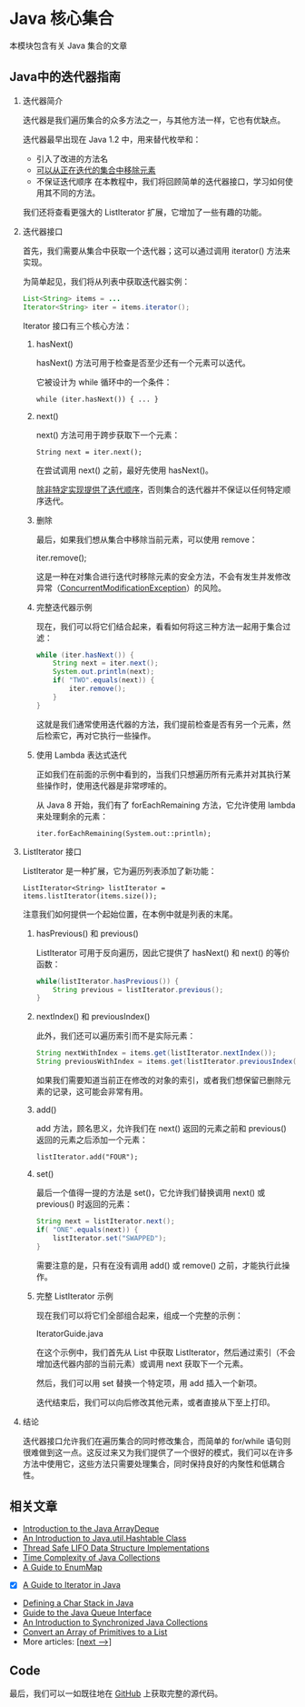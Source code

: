 # Java 核心集合

本模块包含有关 Java 集合的文章

## Java中的迭代器指南

1. 迭代器简介

    迭代器是我们遍历集合的众多方法之一，与其他方法一样，它也有优缺点。

    迭代器最早出现在 Java 1.2 中，用来替代枚举和：

    - 引入了改进的方法名
    - [可以从正在迭代的集合中移除元素](https://www.baeldung.com/java-concurrentmodificationexception)
    - 不保证迭代顺序
    在本教程中，我们将回顾简单的迭代器接口，学习如何使用其不同的方法。

    我们还将查看更强大的 ListIterator 扩展，它增加了一些有趣的功能。

2. 迭代器接口

    首先，我们需要从集合中获取一个迭代器；这可以通过调用 iterator() 方法来实现。

    为简单起见，我们将从列表中获取迭代器实例：

    ```java
    List<String> items = ...
    Iterator<String> iter = items.iterator();
    ```

    Iterator 接口有三个核心方法：

    1. hasNext()

        hasNext() 方法可用于检查是否至少还有一个元素可以迭代。

        它被设计为 while 循环中的一个条件：

        `while (iter.hasNext()) { ... }`

    2. next()

        next() 方法可用于跨步获取下一个元素：

        `String next = iter.next();`

        在尝试调用 next() 之前，最好先使用 hasNext()。

        [除非特定实现提供了迭代顺序](https://docs.oracle.com/en/java/javase/17/docs/api/java.base/java/util/Collection.html#iterator())，否则集合的迭代器并不保证以任何特定顺序迭代。

    3. 删除

        最后，如果我们想从集合中移除当前元素，可以使用 remove：

        iter.remove();

        这是一种在对集合进行迭代时移除元素的安全方法，不会有发生并发修改异常（[ConcurrentModificationException](https://www.baeldung.com/java-concurrentmodificationexception)）的风险。

    4. 完整迭代器示例

        现在，我们可以将它们结合起来，看看如何将这三种方法一起用于集合过滤：

        ```java
        while (iter.hasNext()) {
            String next = iter.next();
            System.out.println(next);
            if( "TWO".equals(next)) {
                iter.remove();
            }
        }
        ```

        这就是我们通常使用迭代器的方法，我们提前检查是否有另一个元素，然后检索它，再对它执行一些操作。

    5. 使用 Lambda 表达式迭代

        正如我们在前面的示例中看到的，当我们只想遍历所有元素并对其执行某些操作时，使用迭代器是非常啰嗦的。

        从 Java 8 开始，我们有了 forEachRemaining 方法，它允许使用 lambda 来处理剩余的元素：

        `iter.forEachRemaining(System.out::println);`

3. ListIterator 接口

    ListIterator 是一种扩展，它为遍历列表添加了新功能：

    `ListIterator<String> listIterator = items.listIterator(items.size());`

    注意我们如何提供一个起始位置，在本例中就是列表的末尾。

    1. hasPrevious() 和 previous()

        ListIterator 可用于反向遍历，因此它提供了 hasNext() 和 next() 的等价函数：

        ```java
        while(listIterator.hasPrevious()) {
            String previous = listIterator.previous();
        }
        ```

    2. nextIndex() 和 previousIndex()

        此外，我们还可以遍历索引而不是实际元素：

        ```java
        String nextWithIndex = items.get(listIterator.nextIndex());
        String previousWithIndex = items.get(listIterator.previousIndex());
        ```

        如果我们需要知道当前正在修改的对象的索引，或者我们想保留已删除元素的记录，这可能会非常有用。

    3. add()

        add 方法，顾名思义，允许我们在 next() 返回的元素之前和 previous() 返回的元素之后添加一个元素：

        `listIterator.add("FOUR");`

    4. set()

        最后一个值得一提的方法是 set()，它允许我们替换调用 next() 或 previous() 时返回的元素：

        ```java
        String next = listIterator.next();
        if( "ONE".equals(next)) {
            listIterator.set("SWAPPED");
        }
        ```

        需要注意的是，只有在没有调用 add() 或 remove() 之前，才能执行此操作。

    5. 完整 ListIterator 示例

        现在我们可以将它们全部组合起来，组成一个完整的示例：

        IteratorGuide.java

        在这个示例中，我们首先从 List 中获取 ListIterator，然后通过索引（不会增加迭代器内部的当前元素）或调用 next 获取下一个元素。

        然后，我们可以用 set 替换一个特定项，用 add 插入一个新项。

        迭代结束后，我们可以向后修改其他元素，或者直接从下至上打印。

4. 结论

    迭代器接口允许我们在遍历集合的同时修改集合，而简单的 for/while 语句则很难做到这一点。这反过来又为我们提供了一个很好的模式，我们可以在许多方法中使用它，这些方法只需要处理集合，同时保持良好的内聚性和低耦合性。

## 相关文章

- [Introduction to the Java ArrayDeque](https://www.baeldung.com/java-array-deque)
- [An Introduction to Java.util.Hashtable Class](https://www.baeldung.com/java-hash-table)
- [Thread Safe LIFO Data Structure Implementations](https://www.baeldung.com/java-lifo-thread-safe)
- [Time Complexity of Java Collections](https://www.baeldung.com/java-collections-complexity)
- [A Guide to EnumMap](https://www.baeldung.com/java-enum-map)
- [x] [A Guide to Iterator in Java](https://www.baeldung.com/java-iterator)
- [Defining a Char Stack in Java](https://www.baeldung.com/java-char-stack)
- [Guide to the Java Queue Interface](https://www.baeldung.com/java-queue)
- [An Introduction to Synchronized Java Collections](https://www.baeldung.com/java-synchronized-collections)
- [Convert an Array of Primitives to a List](https://www.baeldung.com/java-primitive-array-to-list)
- More articles: [[next -->]](/core-java-modules/core-java-collections-2)

## Code

最后，我们可以一如既往地在 [GitHub](https://github.com/eugenp/tutorials/tree/master/core-java-modules/core-java-collections) 上获取完整的源代码。
